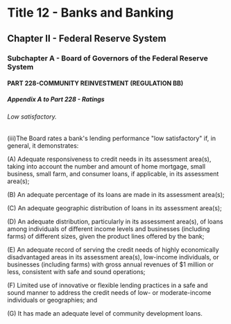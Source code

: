 
# Title 12 - Banks and Banking
## Chapter II - Federal Reserve System
### Subchapter A - Board of Governors of the Federal Reserve System
#### PART 228-COMMUNITY REINVESTMENT (REGULATION BB)
##### Appendix A to Part 228 - Ratings
###### Low satisfactory.

(iii)The Board rates a bank's lending performance "low satisfactory" if, in general, it demonstrates:

(A) Adequate responsiveness to credit needs in its assessment area(s), taking into account the number and amount of home mortgage, small business, small farm, and consumer loans, if applicable, in its assessment area(s);

(B) An adequate percentage of its loans are made in its assessment area(s);

(C) An adequate geographic distribution of loans in its assessment area(s);

(D) An adequate distribution, particularly in its assessment area(s), of loans among individuals of different income levels and businesses (including farms) of different sizes, given the product lines offered by the bank;

(E) An adequate record of serving the credit needs of highly economically disadvantaged areas in its assessment area(s), low-income individuals, or businesses (including farms) with gross annual revenues of $1 million or less, consistent with safe and sound operations;

(F) Limited use of innovative or flexible lending practices in a safe and sound manner to address the credit needs of low- or moderate-income individuals or geographies; and

(G) It has made an adequate level of community development loans.
